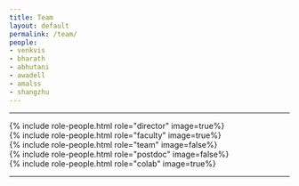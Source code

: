 ```yaml
---
title: Team
layout: default
permalink: /team/
people:
- venkvis
- bharath
- abhutani
- awadell
- amalss
- shangzhu
---
```

<hr>

<section class="people">
    {% include role-people.html role="director" image=true%}
</section>
<section class="people">
    {% include role-people.html role="faculty" image=true%}
</section>
<section class="people">
    {% include role-people.html role="team" image=false%}
</section>
<section class="people">
    {% include role-people.html role="postdoc" image=false%}
</section>
<section class="people">
    {% include role-people.html role="colab" image=true%}
</section>

<hr>